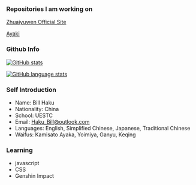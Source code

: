 ### Repositories I am working on

[Zhuaiyuwen Official Site](https://github.com/Bill-Haku/Bill-Haku.github.io)

[Ayaki](https://github.com/Bill-Haku/AyakiBot)

### Github Info

[![GitHub stats](https://github-readme-stats.vercel.app/api?username=Bill-Haku&show_icons=true)](https://github.com/Bill-Haku) 

[![GitHub language stats](https://github-readme-stats.vercel.app/api/top-langs/?username=Bill-Haku)](https://github.com/Bill-Haku)

### Self Introduction

- Name: Bill Haku
- Nationality: China
- School: UESTC
- Email: Haku_Bill@outlook.com 
- Languages: English, Simplified Chinese, Japanese, Traditional Chinese
- Waifus: Kamisato Ayaka, Yoimiya, Ganyu, Keqing

### Learning

- javascript
- CSS
- Genshin Impact
